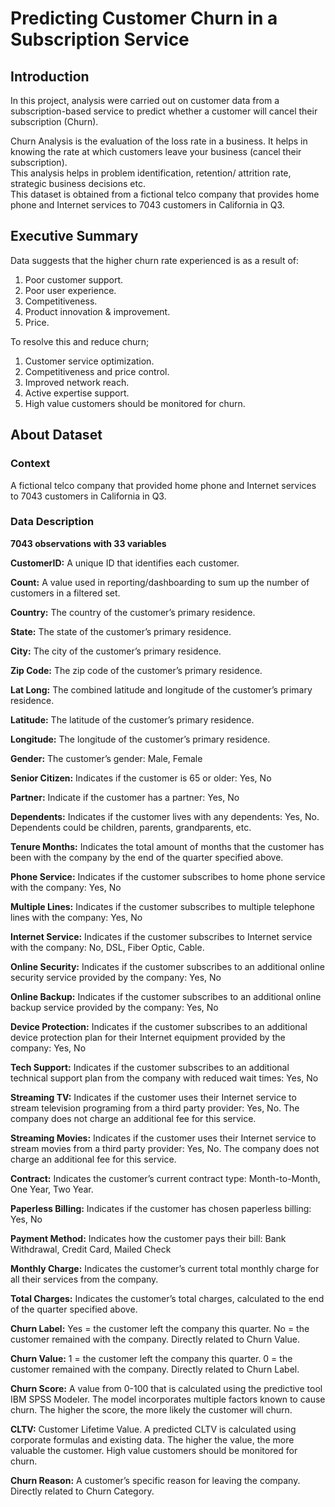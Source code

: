 # Predicting Customer Churn in a Subscription Service

## Introduction

In this project, analysis were carried out on customer data from a subscription-based service to predict whether a customer will cancel their subscription (Churn).

Churn Analysis is the evaluation of the loss rate in a business. It helps in knowing the rate at which customers leave your business (cancel their subscription). </br>This analysis helps in problem identification, retention/ attrition rate, strategic business decisions etc.
</br>
This dataset is obtained from a fictional telco company that provides home phone and Internet services to 7043 customers in California in Q3.
</br>

## Executive Summary

Data suggests that the higher churn rate experienced is as a result of:</br>

1. Poor customer support.
2. Poor user experience.
3. Competitiveness.
4. Product innovation & improvement.
5. Price.

To resolve this and reduce churn;
</br>
1. Customer service optimization.
2. Competitiveness and price control.
3. Improved network reach.
4. Active expertise support.
5. High value customers should be monitored for churn.

## About Dataset


### Context
A fictional telco company that provided home phone and Internet services to 7043 customers in California in Q3.

### Data Description</br>
**7043 observations with 33 variables** 

**CustomerID:** A unique ID that identifies each customer.

**Count:** A value used in reporting/dashboarding to sum up the number of customers in a filtered set.

**Country:** The country of the customer’s primary residence.

**State:** The state of the customer’s primary residence.

**City:** The city of the customer’s primary residence.

**Zip Code:** The zip code of the customer’s primary residence.

**Lat Long:** The combined latitude and longitude of the customer’s primary residence.

**Latitude:** The latitude of the customer’s primary residence.

**Longitude:** The longitude of the customer’s primary residence.

**Gender:** The customer’s gender: Male, Female

**Senior Citizen:** Indicates if the customer is 65 or older: Yes, No

**Partner:** Indicate if the customer has a partner: Yes, No

**Dependents:** Indicates if the customer lives with any dependents: Yes, No. Dependents could be children, parents, grandparents, etc.

**Tenure Months:** Indicates the total amount of months that the customer has been with the company by the end of the quarter specified above.

**Phone Service:** Indicates if the customer subscribes to home phone service with the company: Yes, No

**Multiple Lines:** Indicates if the customer subscribes to multiple telephone lines with the company: Yes, No

**Internet Service:** Indicates if the customer subscribes to Internet service with the company: No, DSL, Fiber Optic, Cable.

**Online Security:** Indicates if the customer subscribes to an additional online security service provided by the company: Yes, No

**Online Backup:** Indicates if the customer subscribes to an additional online backup service provided by the company: Yes, No

**Device Protection:** Indicates if the customer subscribes to an additional device protection plan for their Internet equipment provided by the company: Yes, No

**Tech Support:** Indicates if the customer subscribes to an additional technical support plan from the company with reduced wait times: Yes, No

**Streaming TV:** Indicates if the customer uses their Internet service to stream television programing from a third party provider: Yes, No. The company does not charge an additional fee for this service.

**Streaming Movies:** Indicates if the customer uses their Internet service to stream movies from a third party provider: Yes, No. The company does not charge an additional fee for this service.

**Contract:** Indicates the customer’s current contract type: Month-to-Month, One Year, Two Year.

**Paperless Billing:** Indicates if the customer has chosen paperless billing: Yes, No

**Payment Method:** Indicates how the customer pays their bill: Bank Withdrawal, Credit Card, Mailed Check

**Monthly Charge:** Indicates the customer’s current total monthly charge for all their services from the company.

**Total Charges:** Indicates the customer’s total charges, calculated to the end of the quarter specified above.

**Churn Label:** Yes = the customer left the company this quarter. No = the customer remained with the company. Directly related to Churn Value.

**Churn Value:** 1 = the customer left the company this quarter. 0 = the customer remained with the company. Directly related to Churn Label.

**Churn Score:** A value from 0-100 that is calculated using the predictive tool IBM SPSS Modeler. The model incorporates multiple factors known to cause churn. The higher the score, the more likely the customer will churn.

**CLTV:** Customer Lifetime Value. A predicted CLTV is calculated using corporate formulas and existing data. The higher the value, the more valuable the customer. High value customers should be monitored for churn.

**Churn Reason:** A customer’s specific reason for leaving the company. Directly related to Churn Category.
